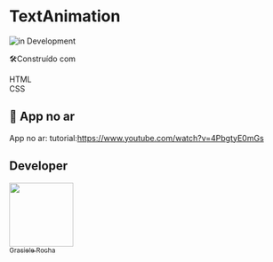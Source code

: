 # TextAnimation

![in Development](https://img.shields.io/badge/Animation%20-%20text-pink) 


🛠️Construído com

HTML <br>
CSS <br>


## 🚀 App no ar

App no ar: 
tutorial:https://www.youtube.com/watch?v=4PbgtyE0mGs


## Developer

[<img src="https://avatars.githubusercontent.com/u/104076058?v=4" width=115><br><sub>Grasiele Rocha</sub>](https://github.com/GrasieleRocha) 
